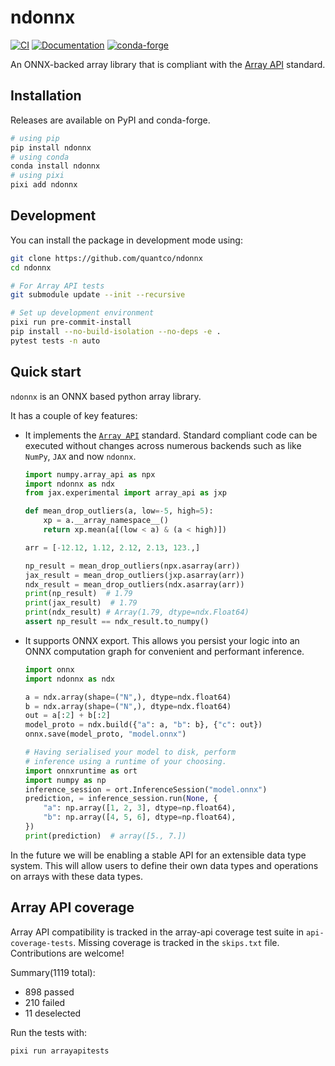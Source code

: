 # ndonnx

[![CI](https://img.shields.io/github/actions/workflow/status/quantco/ndonnx/ci.yml?style=flat-square&branch=main)](https://github.com/quantco/ndonnx/actions/workflows/ci.yml)
[![Documentation](https://img.shields.io/github/actions/workflow/status/quantco/ndonnx/docs.yml?style=flat-square&branch=main)](https://quantco.github.io/ndonnx)
[![conda-forge](https://img.shields.io/conda/pn/conda-forge/ndonnx?style=flat-square&logoColor=white&logo=conda-forge)](https://prefix.dev/channels/conda-forge/packages/ndonnx)

An ONNX-backed array library that is compliant with the [Array API](https://data-apis.org/array-api/) standard.

## Installation

Releases are available on PyPI and conda-forge.

```bash
# using pip
pip install ndonnx
# using conda
conda install ndonnx
# using pixi
pixi add ndonnx
```

## Development

You can install the package in development mode using:

```bash
git clone https://github.com/quantco/ndonnx
cd ndonnx

# For Array API tests
git submodule update --init --recursive

# Set up development environment
pixi run pre-commit-install
pip install --no-build-isolation --no-deps -e .
pytest tests -n auto
```

## Quick start

`ndonnx` is an ONNX based python array library.

It has a couple of key features:

- It implements the [`Array API`](https://data-apis.org/array-api/) standard. Standard compliant code can be executed without changes across numerous backends such as like `NumPy`, `JAX` and now `ndonnx`.

  ```python
  import numpy.array_api as npx
  import ndonnx as ndx
  from jax.experimental import array_api as jxp

  def mean_drop_outliers(a, low=-5, high=5):
      xp = a.__array_namespace__()
      return xp.mean(a[(low < a) & (a < high)])

  arr = [-12.12, 1.12, 2.12, 2.13, 123.,]

  np_result = mean_drop_outliers(npx.asarray(arr))
  jax_result = mean_drop_outliers(jxp.asarray(arr))
  ndx_result = mean_drop_outliers(ndx.asarray(arr))
  print(np_result)  # 1.79
  print(jax_result)  # 1.79
  print(ndx_result) # Array(1.79, dtype=ndx.Float64)
  assert np_result == ndx_result.to_numpy()
  ```

- It supports ONNX export. This allows you persist your logic into an ONNX computation graph for convenient and performant inference.

  ```python
  import onnx
  import ndonnx as ndx

  a = ndx.array(shape=("N",), dtype=ndx.float64)
  b = ndx.array(shape=("N",), dtype=ndx.float64)
  out = a[:2] + b[:2]
  model_proto = ndx.build({"a": a, "b": b}, {"c": out})
  onnx.save(model_proto, "model.onnx")

  # Having serialised your model to disk, perform
  # inference using a runtime of your choosing.
  import onnxruntime as ort
  import numpy as np
  inference_session = ort.InferenceSession("model.onnx")
  prediction, = inference_session.run(None, {
      "a": np.array([1, 2, 3], dtype=np.float64),
      "b": np.array([4, 5, 6], dtype=np.float64),
  })
  print(prediction)  # array([5., 7.])
  ```

In the future we will be enabling a stable API for an extensible data type system. This will allow users to define their own data types and operations on arrays with these data types.

## Array API coverage

Array API compatibility is tracked in the array-api coverage test suite in `api-coverage-tests`. Missing coverage is tracked in the `skips.txt` file. Contributions are welcome!

Summary(1119 total):

- 898 passed
- 210 failed
- 11 deselected

Run the tests with:

```bash
pixi run arrayapitests
```
